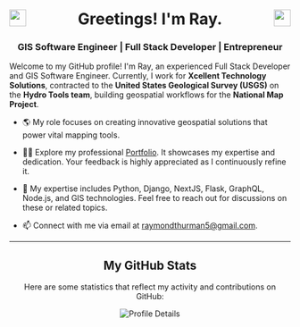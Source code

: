 <h1 align="center">
  <a href="https://twitter.com/raythurman2386" target="_blank">
    <img align="left" src="https://cdn.jsdelivr.net/npm/simple-icons@3.0.1/icons/twitter.svg" alt="raythurman2386" height="30" width="30" />
  </a>
  Greetings! I'm Ray.
  <a href="https://linkedin.com/in/raythurman2386" target="_blank">
    <img align="right" src="https://cdn.jsdelivr.net/npm/simple-icons@3.0.1/icons/linkedin.svg" alt="raythurman2386" height="30" width="30" />
  </a>
</h1>

<h3 align="center">GIS Software Engineer | Full Stack Developer | Entrepreneur</h3>

Welcome to my GitHub profile! I'm Ray, an experienced Full Stack Developer and GIS Software Engineer. Currently, I work for **Xcellent Technology Solutions**, contracted to the **United States Geological Survey (USGS)** on the **Hydro Tools team**, building geospatial workflows for the **National Map Project**.

- 🌎 My role focuses on creating innovative geospatial solutions that power vital mapping tools.

- 👨‍💻 Explore my professional [Portfolio](https://www.raythurman.dev). It showcases my expertise and dedication. Your feedback is highly appreciated as I continuously refine it.

- 💬 My expertise includes Python, Django, NextJS, Flask, GraphQL, Node.js, and GIS technologies. Feel free to reach out for discussions on these or related topics.

- 📫 Connect with me via email at raymondthurman5@gmail.com.

---

<h2 align="center">My GitHub Stats</h2>

<p align="center">Here are some statistics that reflect my activity and contributions on GitHub:</p>

<div align="center">

![Profile Details](http://github-profile-summary-cards.vercel.app/api/cards/profile-details?username=raythurman2386&theme=dracula)

</div>

